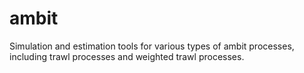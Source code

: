 # ambit
Simulation and estimation tools for 
    various types of ambit processes, including trawl processes and weighted
    trawl processes.
